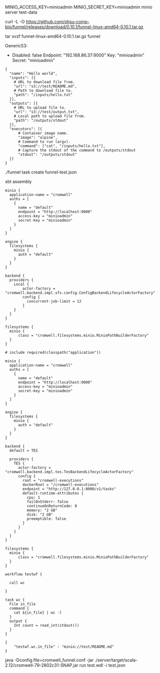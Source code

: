 MINIO_ACCESS_KEY=minioadmin MINIO_SECRET_KEY=minioadmin minio server test-data 



curl -L -O https://github.com/ohsu-comp-bio/funnel/releases/download/0.10.1/funnel-linux-amd64-0.10.1.tar.gz

tar xvzf funnel-linux-amd64-0.10.1.tar.gz funnel



GenericS3:
  - Disabled: false
    Endpoint: "192.168.86.37:9000"
    Key: "minioadmin"
    Secret: "minioadmin"



```
{
  "name": "Hello world",
  "inputs": [{
    # URL to download file from.
    "url": "s3://test/README.md",
    # Path to download file to.
    "path": "/inputs/hello.txt"
  }],
  "outputs": [{
    # URL to upload file to.
    "url": "s3://test/output.txt",
    # Local path to upload file from.
    "path": "/outputs/stdout"
  }],
  "executors": [{
      # Container image name.
      "image": "alpine",
      # Command to run (argv).
      "command": ["cat", "/inputs/hello.txt"],
      # Capture the stdout of the command to /outputs/stdout
      "stdout": "/outputs/stdout"
  }]
}
```

./funnel task create funnel-test.json 



sbt assembly

```
minio {
  application-name = "cromwell"
  auths = [
    {
      name = "default"
      endpoint = "http://localhost:9000"
      access-key = "minioadmin"
      secret-key = "minioadmin"
    }
  ]
}

engine {
  filesystems {
    minio {
      auth = "default"
    }
  }
}

backend {
  providers {
    Local {
        actor-factory = "cromwell.backend.impl.sfs.config.ConfigBackendLifecycleActorFactory"
        config {
          concurrent-job-limit = 12
        }
    }
  }
}

filesystems { 
  minio {
      class = "cromwell.filesystems.minio.MinioPathBuilderFactory"
  }
}
```

```
# include required(classpath("application"))

minio {
  application-name = "cromwell"
  auths = [
    {
      name = "default"
      endpoint = "http://localhost:9000"
      access-key = "minioadmin"
      secret-key = "minioadmin"
    }
  ]
}

engine {
  filesystems {
    minio {
      auth = "default"
    }
  }
}

backend {
  default = TES

  providers {
    TES {
      actor-factory = "cromwell.backend.impl.tes.TesBackendLifecycleActorFactory"
      config {
        root = "cromwell-executions"
        dockerRoot = "/cromwell-executions"
        endpoint = "http://127.0.0.1:8000/v1/tasks"
        default-runtime-attributes {
          cpu: 1
          failOnStderr: false
          continueOnReturnCode: 0
          memory: "2 GB"
          disk: "2 GB"
          preemptible: false
        }
      }
    }
  }
}

filesystems { 
  minio {
      class = "cromwell.filesystems.minio.MinioPathBuilderFactory"
  }
}
```


```
workflow testwf {
  
  call wc

}

task wc {
  File in_file
  command {
    cat ${in_file} | wc -l
  }
  output {
    Int count = read_int(stdout())
  }
}
```

```
{
    "testwf.wc.in_file" : "minio://test/README.md"
}
```

java -Dconfig.file=cromwell_funnel.conf -jar ./server/target/scala-2.12/cromwell-79-2802c31-SNAP.jar run test.wdl -i test.json 
